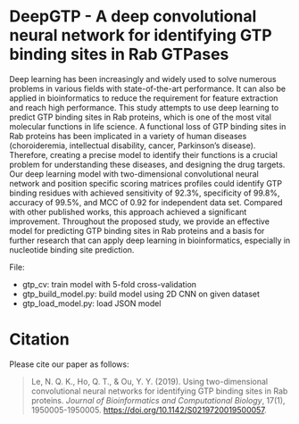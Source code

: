 # DeepGTP - A deep convolutional neural network for identifying GTP binding sites in Rab GTPases

Deep learning has been increasingly and widely used to solve numerous problems in various fields with state-of-the-art performance. It can also be applied in bioinformatics to reduce the requirement for feature extraction and reach high performance. This study attempts to use deep learning to predict GTP binding sites in Rab proteins, which is one of the most vital molecular functions in life science. A functional loss of GTP binding sites in Rab proteins has been implicated in a variety of human diseases (choroideremia, intellectual disability, cancer, Parkinson’s disease). Therefore, creating a precise model to identify their functions is a crucial problem for understanding these diseases, and designing the drug targets. Our deep learning model with two-dimensional convolutional neural network and position specific scoring matrices profiles could identify GTP binding residues with achieved sensitivity of 92.3%, specificity of 99.8%, accuracy of 99.5%, and MCC of 0.92 for independent data set. Compared with other published works, this approach achieved a significant improvement. Throughout the proposed study, we provide an effective model for predicting GTP binding sites in Rab proteins and a basis for further research that can apply deep learning in bioinformatics, especially in nucleotide binding site prediction.

File:

- gtp_cv: train model with 5-fold cross-validation
- gtp_build_model.py: build model using 2D CNN on given dataset
- gtp_load_model.py: load JSON model

# Citation
Please cite our paper as follows:
>Le, N. Q. K., Ho, Q. T., & Ou, Y. Y. (2019). Using two-dimensional convolutional neural networks for identifying GTP binding sites in Rab proteins. *Journal of Bioinformatics and Computational Biology*, 17(1), 1950005-1950005. https://doi.org/10.1142/S0219720019500057.
